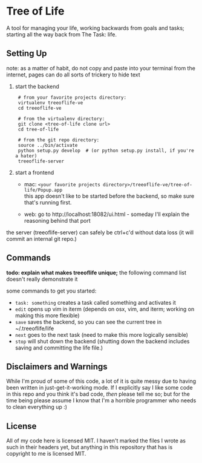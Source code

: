 Tree of Life
============

A tool for managing your life, working backwards from goals and tasks;
starting all the way back from The Task: life.


Setting Up
----------

note: as a matter of habit, do not copy and paste into your terminal from the internet,
pages can do all sorts of trickery to hide text

1. start the backend

        # from your favorite projects directory:
        virtualenv treeoflife-ve
        cd treeoflife-ve

        # from the virtualenv directory:
        git clone <tree-of-life clone url>
        cd tree-of-life

        # from the git repo directory:
        source ../bin/activate
        python setup.py develop  # (or python setup.py install, if you're a hater)
        treeoflife-server

2. start a frontend
    - mac: `<your favorite projects directory>/treeoflife-ve/tree-of-life/Popup.app`  
      this app doesn't like to be started before the backend, so make sure that's running first.

    - web: go to http://localhost:18082/ui.html - someday I'll explain the reasoning behind that port

the server (treeoflife-server) can safely be ctrl+c'd without data loss (it will
commit an internal git repo.)


Commands
--------

**todo: explain what makes treeoflife unique;** the following command list doesn't really demonstrate it

some commands to get you started:


- `task: something` creates a task called something and activates it
- `edit` opens up vim in iterm (depends on osx, vim, and iterm; working on making this more flexible)
- `save` saves the backend, so you can see the current tree in ~/.treeoflife/life
- `next` goes to the next task (need to make this more logically sensible)
- `stop` will shut down the backend (shutting down the backend includes saving and committing the life file.)


Disclaimers and Warnings
------------------------

While I'm proud of some of this code, a lot of it is quite messy due to having
been written in just-get-it-working mode. If I explicitly say I like some code
in this repo and you think it's bad code, *then* please tell me so; but for the
time being please assume I know that I'm a horrible programmer who needs to
clean everything up :)

License
-------

All of my code here is licensed MIT. I haven't marked the files I wrote as such in
their headers yet, but anything in this repository that has is copyright to me is
licensed MIT.

